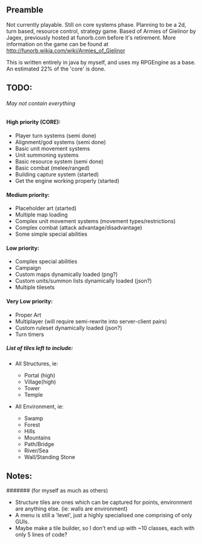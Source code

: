 ## Preamble
Not currently playable. Still on core systems phase.
Planning to be a 2d, turn based, resource control, strategy game. Based of Armies of Gielinor by Jagex, previously hosted at funorb.com before it's retirement. More information on the game can be found at http://funorb.wikia.com/wiki/Armies_of_Gielinor

This is written entirely in java by myself, and uses my RPGEngine as a base.
An estimated 22% of the 'core' is done.

## TODO:
###### May not contain everything
#### High priority (CORE):
- Player turn systems			(semi done)
- Alignment/god systems     	(semi done)
- Basic unit movement systems
- Unit summoning systems
- Basic resource system			(semi done)
- Basic combat (melee/ranged)
- Building capture system		(started)
- Get the engine working properly (started)

#### Medium priority:
- Placeholder art				(started)
- Multiple map loading
- Complex unit movement systems (movement types/restrictions)
- Complex combat (attack advantage/disadvantage)
- Some simple special abilities

#### Low priority:
- Complex special abilities
- Campaign
- Custom maps dynamically loaded (png?)
- Custom units/summon lists dynamically loaded (json?)
- Multiple tilesets

#### Very Low priority:
- Proper Art
- Multiplayer (will require semi-rewrite into server-client pairs)
- Custom ruleset dynamically loaded (json?)
- Turn timers



##### List of tiles left to include:
- All Structures, ie:
   - Portal (high)
   - Village(high)
   - Tower
   - Temple
   
- All Environment, ie:
   - Swamp
   - Forest
   - Hills
   - Mountains
   - Path/Bridge
   - River/Sea
   - Wall/Standing Stone


## Notes:
####### (for myself as much as others)
- Structure tiles are ones which can be captured for points, environment are anything else. (ie: walls are environment)
- A menu is still a 'level', just a highly specialised one comprising of only GUIs.
- Maybe make a tile builder, so I don't end up with ~10 classes, each with only 5 lines of code?